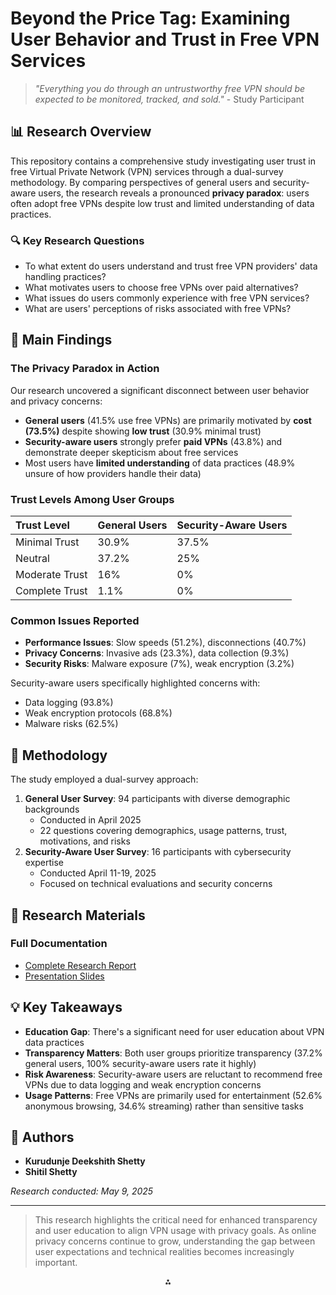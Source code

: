 # Beyond the Price Tag: Examining User Behavior and Trust in Free VPN Services

> *"Everything you do through an untrustworthy free VPN should be expected to be monitored, tracked, and sold."* - Study Participant

## 📊 Research Overview

This repository contains a comprehensive study investigating user trust in free Virtual Private Network (VPN) services through a dual-survey methodology. By comparing perspectives of general users and security-aware users, the research reveals a pronounced **privacy paradox**: users often adopt free VPNs despite low trust and limited understanding of data practices.

### 🔍 Key Research Questions

- To what extent do users understand and trust free VPN providers' data handling practices?
- What motivates users to choose free VPNs over paid alternatives?
- What issues do users commonly experience with free VPN services?
- What are users' perceptions of risks associated with free VPNs?


## 📑 Main Findings

### The Privacy Paradox in Action

Our research uncovered a significant disconnect between user behavior and privacy concerns:

- **General users** (41.5% use free VPNs) are primarily motivated by **cost (73.5%)** despite showing **low trust** (30.9% minimal trust)
- **Security-aware users** strongly prefer **paid VPNs** (43.8%) and demonstrate deeper skepticism about free services
- Most users have **limited understanding** of data practices (48.9% unsure of how providers handle their data)


### Trust Levels Among User Groups

| Trust Level | General Users | Security-Aware Users |
| :-- | :-- | :-- |
| Minimal Trust | 30.9% | 37.5% |
| Neutral | 37.2% | 25% |
| Moderate Trust | 16% | 0% |
| Complete Trust | 1.1% | 0% |

### Common Issues Reported

- **Performance Issues**: Slow speeds (51.2%), disconnections (40.7%)
- **Privacy Concerns**: Invasive ads (23.3%), data collection (9.3%)
- **Security Risks**: Malware exposure (7%), weak encryption (3.2%)

Security-aware users specifically highlighted concerns with:

- Data logging (93.8%)
- Weak encryption protocols (68.8%)
- Malware risks (62.5%)


## 🔬 Methodology

The study employed a dual-survey approach:

1. **General User Survey**: 94 participants with diverse demographic backgrounds
    - Conducted in April 2025
    - 22 questions covering demographics, usage patterns, trust, motivations, and risks
2. **Security-Aware User Survey**: 16 participants with cybersecurity expertise
    - Conducted April 11-19, 2025
    - Focused on technical evaluations and security concerns

## 📝 Research Materials

### Full Documentation

- [Complete Research Report](https://github.com/KDShetty11/Beyond-the-Price-Tag-Examining-User-Behavior-and-Trust-in-Free-VPN-Services/blob/main/Examining%20User%20Behavior%20and%20Trust%20in%20Free%20VPN.pdf)
- [Presentation Slides](https://github.com/KDShetty11/Beyond-the-Price-Tag-Examining-User-Behavior-and-Trust-in-Free-VPN-Services/blob/main/Beyond%20the%20Price%20Tag%20Examining%20User%20Behavior%20and%20Trust%20in%20Free%20VPN%20Services.pptx)


## 💡 Key Takeaways

- **Education Gap**: There's a significant need for user education about VPN data practices
- **Transparency Matters**: Both user groups prioritize transparency (37.2% general users, 100% security-aware users rate it highly)
- **Risk Awareness**: Security-aware users are reluctant to recommend free VPNs due to data logging and weak encryption concerns
- **Usage Patterns**: Free VPNs are primarily used for entertainment (52.6% anonymous browsing, 34.6% streaming) rather than sensitive tasks


## 👥 Authors

- **Kurudunje Deekshith Shetty**
- **Shitil Shetty**

*Research conducted: May 9, 2025*

---

> This research highlights the critical need for enhanced transparency and user education to align VPN usage with privacy goals. As online privacy concerns continue to grow, understanding the gap between user expectations and technical realities becomes increasingly important.

<div style="text-align: center">⁂</div>

[^1]: Examining-User-Behavior-and-Trust-in-Free-VPN.pdf

[^2]: Examining%20User%20Behavior%20and%20Trust

